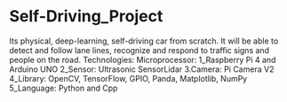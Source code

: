 # Self-Driving_Project
Its physical, deep-learning, self-driving car from scratch. It will be able to detect and follow lane lines, recognize and respond to traffic signs and people on the road. Technologies: Microprocessor: 1_Raspberry Pi 4 and Arduino UNO 2_Sensor: Ultrasonic SensorLidar 3.Camera: Pi Camera V2 4_Library: OpenCV, TensorFlow, GPIO, Panda, Matplotlib, NumPy 5_Language: Python and Cpp
